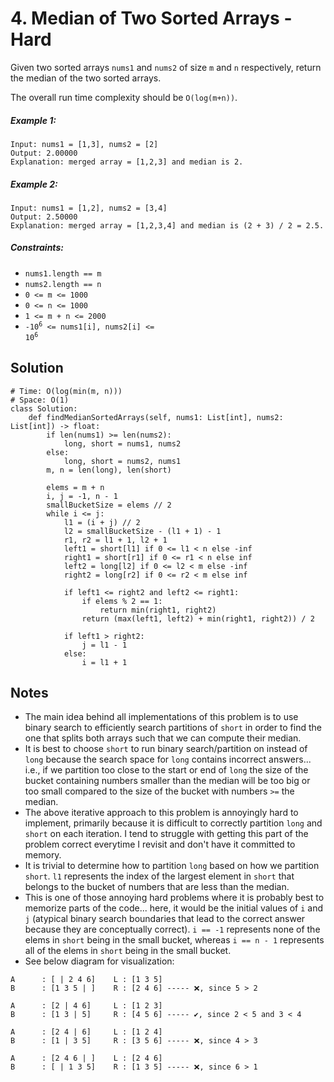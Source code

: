 # 4. Median of Two Sorted Arrays - Hard
Given two sorted arrays `nums1` and `nums2` of size `m` and `n` respectively, return the median of the two sorted arrays.

The overall run time complexity should be `O(log(m+n))`.

##### Example 1:

```
Input: nums1 = [1,3], nums2 = [2]
Output: 2.00000
Explanation: merged array = [1,2,3] and median is 2.
```

##### Example 2:

```
Input: nums1 = [1,2], nums2 = [3,4]
Output: 2.50000
Explanation: merged array = [1,2,3,4] and median is (2 + 3) / 2 = 2.5.
```


##### Constraints:

- `nums1.length == m`
- `nums2.length == n`
- `0 <= m <= 1000`
- `0 <= n <= 1000` 
- `1 <= m + n <= 2000`
- <code>-10<sup>6</sup> <= nums1[i], nums2[i] <= 10<sup>6</sup></code>


## Solution
```
# Time: O(log(min(m, n)))
# Space: O(1)
class Solution:
    def findMedianSortedArrays(self, nums1: List[int], nums2: List[int]) -> float:
        if len(nums1) >= len(nums2):
            long, short = nums1, nums2
        else:
            long, short = nums2, nums1
        m, n = len(long), len(short)
        
        elems = m + n
        i, j = -1, n - 1 
        smallBucketSize = elems // 2
        while i <= j:
            l1 = (i + j) // 2
            l2 = smallBucketSize - (l1 + 1) - 1
            r1, r2 = l1 + 1, l2 + 1
            left1 = short[l1] if 0 <= l1 < n else -inf
            right1 = short[r1] if 0 <= r1 < n else inf
            left2 = long[l2] if 0 <= l2 < m else -inf
            right2 = long[r2] if 0 <= r2 < m else inf
            
            if left1 <= right2 and left2 <= right1:
                if elems % 2 == 1:
                    return min(right1, right2)
                return (max(left1, left2) + min(right1, right2)) / 2
            
            if left1 > right2:
                j = l1 - 1
            else:
                i = l1 + 1
```

## Notes
- The main idea behind all implementations of this problem is to use binary search to efficiently search partitions of `short` in order to find the one that splits both arrays such that we can compute their median.
- It is best to choose `short` to run binary search/partition on instead of `long` because the search space for `long` contains incorrect answers... i.e., if we partition too close to the start or end of `long` the size of the bucket containing numbers smaller than the median will be too big or too small compared to the size of the bucket with numbers `>=` the median.
- The above iterative approach to this problem is annoyingly hard to implement, primarily because it is difficult to correctly partition `long` and `short` on each iteration. I tend to struggle with getting this part of the problem correct everytime I revisit and don't have it committed to memory. 
- It is trivial to determine how to partition `long` based on how we partition `short`. `l1` represents the index of the largest element in `short` that belongs to the bucket of numbers that are less than the median.
- This is one of those annoying hard problems where it is probably best to memorize parts of the code... here, it would be the initial values of `i` and `j` (atypical binary search boundaries that lead to the correct answer because they are conceptually correct). `i == -1` represents none of the elems in `short` being in the small bucket, whereas `i == n - 1` represents all of the elems in `short` being in the small bucket.
- See below diagram for visualization:
```
A      : [ | 2 4 6]    L : [1 3 5]
B      : [1 3 5 | ]    R : [2 4 6] ----- ❌, since 5 > 2

A      : [2 | 4 6]     L : [1 2 3]
B      : [1 3 | 5]     R : [4 5 6] ----- ✔, since 2 < 5 and 3 < 4

A      : [2 4 | 6]     L : [1 2 4]
B      : [1 | 3 5]     R : [3 5 6] ----- ❌, since 4 > 3

A      : [2 4 6 | ]    L : [2 4 6]
B      : [ | 1 3 5]    R : [1 3 5] ----- ❌, since 6 > 1
```